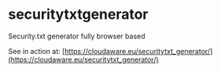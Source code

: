 # securitytxtgenerator
Security.txt generator fully browser based  

See in action at: [https://cloudaware.eu/securitytxt_generator/](https://cloudaware.eu/securitytxt_generator/)
